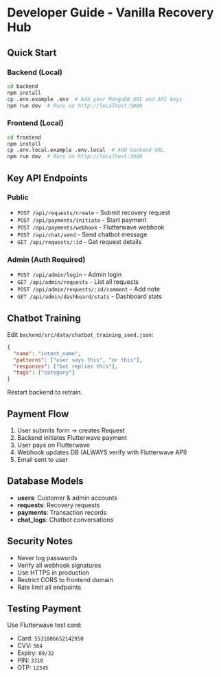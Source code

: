 # Developer Guide - Vanilla Recovery Hub

## Quick Start

### Backend (Local)
```bash
cd backend
npm install
cp .env.example .env  # Add your MongoDB URI and API keys
npm run dev  # Runs on http://localhost:5000
```

### Frontend (Local)
```bash
cd frontend
npm install
cp .env.local.example .env.local  # Add backend URL
npm run dev  # Runs on http://localhost:3000
```

## Key API Endpoints

### Public
- `POST /api/requests/create` - Submit recovery request
- `POST /api/payments/initiate` - Start payment
- `POST /api/payments/webhook` - Flutterwave webhook
- `POST /api/chat/send` - Send chatbot message
- `GET /api/requests/:id` - Get request details

### Admin (Auth Required)
- `POST /api/admin/login` - Admin login
- `GET /api/admin/requests` - List all requests
- `POST /api/admin/requests/:id/comment` - Add note
- `GET /api/admin/dashboard/stats` - Dashboard stats

## Chatbot Training

Edit `backend/src/data/chatbot_training_seed.json`:
```json
{
  "name": "intent_name",
  "patterns": ["user says this", "or this"],
  "responses": ["bot replies this"],
  "tags": ["category"]
}
```

Restart backend to retrain.

## Payment Flow
1. User submits form → creates Request
2. Backend initiates Flutterwave payment
3. User pays on Flutterwave
4. Webhook updates DB (ALWAYS verify with Flutterwave API)
5. Email sent to user

## Database Models
- **users**: Customer & admin accounts
- **requests**: Recovery requests
- **payments**: Transaction records
- **chat_logs**: Chatbot conversations

## Security Notes
- Never log passwords
- Verify all webhook signatures
- Use HTTPS in production
- Restrict CORS to frontend domain
- Rate limit all endpoints

## Testing Payment
Use Flutterwave test card:
- Card: `5531886652142950`
- CVV: `564`
- Expiry: `09/32`
- PIN: `3310`
- OTP: `12345`
